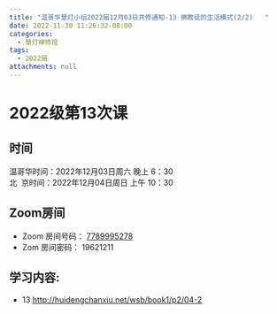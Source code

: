 ```yaml
---
title: "温哥华慧灯小组2022届12月03日共修通知-13 佛教徒的生活模式(2/2)   "
date: 2022-11-30 11:26:32-08:00
categories:
  - 慧灯禅修班
tags:
  - 2022届
attachments: null
---
```


# 2022级第13次课

## 时间

温哥华时间：2022年12月03日周六 晚上 6：30  
北  京时间：2022年12月04日周日 上午 10：30

## Zoom房间

- Zoom 房间号码： [7789995278](https://us02web.zoom.us/j/7789995278?pwd=VjZmbWJFY2k2K0E5RVB2cTNIQmhqUT09)
- Zom 房间密码： 19621211

## 学习内容:

- 13  <http://huidengchanxiu.net/wsb/book1/p2/04-2>